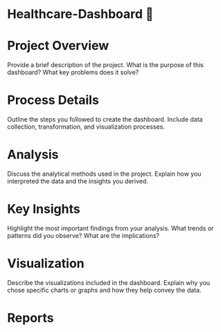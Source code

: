 # Healthcare-Dashboard :hospital: 
  # Project Overview
Provide a brief description of the project. What is the purpose of this dashboard? What key problems does it solve?
  # Process Details
Outline the steps you followed to create the dashboard. Include data collection, transformation, and visualization processes.
  # Analysis
Discuss the analytical methods used in the project. Explain how you interpreted the data and the insights you derived.
  # Key Insights
Highlight the most important findings from your analysis. What trends or patterns did you observe? What are the implications?
  # Visualization
Describe the visualizations included in the dashboard. Explain why you chose specific charts or graphs and how they help convey the data.



# Reports 
